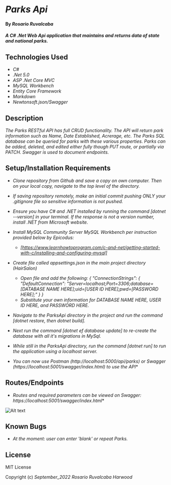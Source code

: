 # _Parks Api_

#### By _**Rosario Ruvalcaba**_

#### _A C# .Net Web Api application that maintains and returns data of state and national parks._

## Technologies Used

* _C#_
* _.Net 5.0_
* _ASP .Net Core MVC_
* _MySQL Workbench_
* _Entity Core Framework_
* _Markdown_
* _Newtonsoft.json/Swagger_


## Description

_The Parks RESTful API has full CRUD functionality. The API will return park information such as Name, Date Established, Acrerage, etc. The Parks SQL database can be queried for parks with these various properties. Parks can be added, deleted, and edited either fully though PUT route, or partially via PATCH. Swagger is used to document endpoints._


## Setup/Installation Requirements

* _Clone repository from Github and save a copy on own computer. Then on your local copy, navigate to the top level of the directory._

* _If saving repository remotely, make an initial commit pushing ONLY your .gitignore file so sensitive information is not pushed._

* _Ensure you have C# and .NET installed by running the command [dotnet --version] in your terminal. If the response is not a version number, install .NET from Microsoft website._

* _Install MySQL Community Server MySQL Workbench per instruction provided below by Epicodus:_
  * _[https://www.learnhowtoprogram.com/c-and-net/getting-started-with-c/installing-and-configuring-mysql]_


* _Create file called appsettings.json in the main project directory (HairSalon)_
  * _Open file and add the following: { "ConnectionStrings": { "DefaultConnection": "Server=localhost;Port=3306;database=[DATABASE NAME HERE];uid=[USER ID HERE];pwd=[PASSWORD HERE];" } }_
  * _Substitute your own information for DATABASE NAME HERE, USER ID HERE, and PASSWORD HERE._

* _Navigate to the ParksApi directory in the project and run the command [dotnet restore, then dotnet build]._

* _Next run the command [dotnet ef database update] to re-create the database with all it's migrations in MySql._

* _While still in the ParksApi directory, run the command [dotnet run] to run the application using a localhost server._

* _You can now use Postman (http://localhost:5000/api/parks) or Swagger (https://localhost:5001/swagger/index.html) to use the API_*

## Routes/Endpoints

* _Routes and required parameters can be viewed on Swagger: https://localhost:5001/swagger/index.html_*

![Alt text](ParksApi\Untitled.jpg?raw=ture "Optional Title")


## Known Bugs

* _At the moment: user can enter 'blank' or repeat Parks._


## License

MIT License

Copyright (c) _September_2022_ _Rosario Ruvalcaba Harwood_